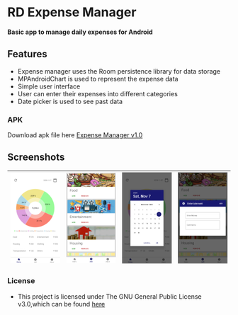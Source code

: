 # RD Expense Manager
**Basic app to manage daily expenses for Android**

## Features
* Expense manager uses the Room persistence library for data storage
* MPAndroidChart is used to represent the expense data
* Simple user interface
* User can enter their expenses into different categories
* Date picker is used to see past data

### APK
Download apk file here [Expense Manager v1.0](https://github.com/Sureshb97/Expense-Manager/releases/download/v1.0.0/ExpenseManagerv1.0.apk)

## Screenshots
| <img src="Screenshots/Screenshot_1.png" width="200"/>| <img src="Screenshots/Screenshot_2.png" width="200"/>| <img src="Screenshots/Screenshot_3.png" width="200"/>| <img src="Screenshots/Screenshot_4.png" width="200"/>|
|:---:|:---:|:---:|:---:|

### License

* This project is licensed under The GNU General Public License v3.0,which can be found [here](https://github.com/Sureshb97/Expense-Manager/blob/master/LICENSE.md)
 
